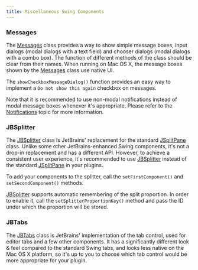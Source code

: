```yaml
---
title: Miscellaneous Swing Components
---
```



### Messages

The
[Messages](https://upsource.jetbrains.com/idea-community/file/1731d054af4ca27aa827c03929e27eeb0e6a8366/platform/platform-api/src/com/intellij/openapi/ui/Messages.java)
class provides a way to show simple message boxes, input dialogs (modal dialogs with a text field) and chooser dialogs (modal dialogs with a combo box).
The function of different methods of the class should be clear from their names.
When running on Mac OS X, the message boxes shown by the
[Messages](https://upsource.jetbrains.com/idea-community/file/1731d054af4ca27aa827c03929e27eeb0e6a8366/platform/platform-api/src/com/intellij/openapi/ui/Messages.java)
class use native UI.

The `showCheckboxMessageDialog()` function provides an easy way to implement a `Do not show this again` checkbox on messages.

Note that it is recommended to use non-modal notifications instead of modal message boxes whenever it's appropriate.
Please refer to the [Notifications](notifications.md) topic for more information.

### JBSplitter

The
[JBSplitter](https://upsource.jetbrains.com/idea-community/file/1731d054af4ca27aa827c03929e27eeb0e6a8366/platform/platform-api/src/com/intellij/ui/JBSplitter.java)
class is JetBrains' replacement for the standard
[JSplitPane](http://docs.oracle.com/javase/8/docs/api/javax/swing/JSplitPane.html)
class.
Unlike some other JetBrains-enhanced Swing components, it's not a drop-in replacement and has a different API.
However, to achieve a consistent user experience, it's recommended to use
[JBSplitter](https://upsource.jetbrains.com/idea-community/file/1731d054af4ca27aa827c03929e27eeb0e6a8366/platform/platform-api/src/com/intellij/ui/JBSplitter.java)
instead of the standard
[JSplitPane](http://docs.oracle.com/javase/8/docs/api/javax/swing/JSplitPane.html)
in your plugins.

To add your components to the splitter, call the `setFirstComponent()` and `setSecondComponent()` methods.

[JBSplitter](https://upsource.jetbrains.com/idea-community/file/1731d054af4ca27aa827c03929e27eeb0e6a8366/platform/platform-api/src/com/intellij/ui/JBSplitter.java)
supports automatic remembering of the split proportion.
In order to enable it, call the `setSplitterProportionKey()` method and pass the ID under which the proportion will be stored.

### JBTabs

The
[JBTabs](https://upsource.jetbrains.com/idea-community/file/1731d054af4ca27aa827c03929e27eeb0e6a8366/platform/platform-api/src/com/intellij/ui/tabs/JBTabs.java)
class is JetBrains' implementation of the tab control, used for editor tabs and a few other components.
It has a significantly different look & feel compared to the standard Swing tabs, and looks less native on the Mac OS X platform, so it's up to you to choose which tab control would be more appropriate for your plugin.

